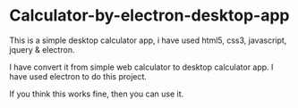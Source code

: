 # Calculator-by-electron-desktop-app
This is a simple desktop calculator app, i have used html5, css3, javascript, jquery &amp; electron.

I have convert it from simple web calculator to desktop calculator app.
I have used electron to do this project.

If you think this works fine, then you can use it.

